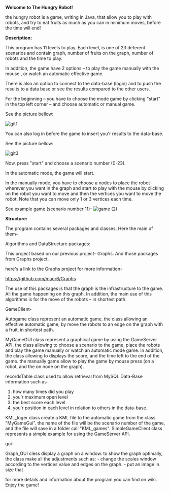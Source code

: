 **Welcome to The Hungry Robot!**

the hungry robot is a game, writing in Java, that allow you to play with robots, and try to eat fruits as much as you can in minimum moves, before the time will end!

**Description:**

This program has 11 levels to play. Each level, is one of 23 deferent scenarios and contain graph, number of fruits on the graph, number of robots and the time to play.

In addition, the game have 2 options – to play the game manually with the mouse , or watch an automatic effective game.

There is also an option to connect to the data-base (login) and to push the results to a data base or see the results compared to the other users.

For the beginning – you have to choose the mode game by clicking "start" in the top left corner –  and choose automatic or  manual game.

See the picture bellow:

![git1](https://user-images.githubusercontent.com/57867811/72916754-40f71e80-3d4b-11ea-9347-ec60342e273d.png)

You can also log in before the game to insert you'r results to the data-base.

See the picture bellow:

![git3](https://user-images.githubusercontent.com/57867811/72916898-87e51400-3d4b-11ea-91ef-3c6dda508c59.png)

Now, press "start" and choose a scenario number (0-23).

In the automatic mode, the game will start.

In the manually mode, you have to choose a nodes to place the robot wherever you want in the graph and start to play with the mouse by clicking on the robot you want to move and then the  vertices you want to move the robot. Note that you can move only 1 or 3 vertices each time.

See example game (scenario number 11)- 
![game (2)](https://user-images.githubusercontent.com/57867811/72685326-d13a2700-3af1-11ea-9f80-c345ce27c8f7.png)

 
**Structure:**

The program contains several packages and classes. Here the main of them-

Algorithms and DataStructure packages:

This project based on our previous project- Graphs. And those packages from Graphs project.

here's a link to the Graphs project for more information-

https://github.com/maor6/Graphs

The use of this packages is that the graph is the infrastructure to the game. All the game happening on this graph. 
In addition, the main use of this algorithms is for the move of the robots – in shortest path.

GameClient-

Autogame class represent an automatic game.
 the class allowing an effective automatic game,
 by move the robots to an edge on the graph with a fruit, in shortest path.
 
MyGameGUI class represent a graphical game by using the GameServer API.
the class
 allowing to choose a scenario to the game, place the robots and play the game
 manually or watch an automatic mode game. 
 in addition, the class allowing to
 displays the score, and the time left to the end of the game.
 the manually
 game allow to play the game by mouse press (on a robot, and the on node on
 the graph).
 
 recordsTable class used to allow retrieval from MySQL Data-Base information such as-

1. how many times did you play
2. you'r maximum open level
3. the best score each level
4. you'r position in each level in relation to others in the data-base.
 
KML_loger class create a KML file to the automatic game from the class "MyGameGui". 
the name of the file will be the scenario number of the game, and the file will save in a folder call "KML_games".
SimpleGameClient class represents a simple example for using the GameServer API.

gui-

Graph_GUI cless display a graph on a window. to show the graph optimally, the
class make all the adjustments such as: - change the scales window according
to the vertices value and edges on the graph. - put an image in size that


for more details and information about the program you can find on wiki.
Enjoy the game!

